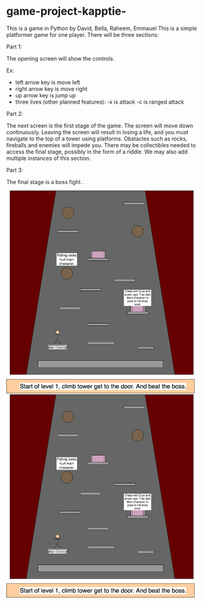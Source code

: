 # game-project-kapptie-
This is a game in Python by David, Bella, Raheem, Emmauel
This is a simple platformer game for one player. 
There will be three sections:

Part 1:

The opening screen will show the controls.

Ex:

- left arrow key is move left
- right arrow key is move right
- up arrow key is jump up
- three lives
(other planned features):
-x is attack
-c is ranged attack

Part 2:

The next screen is the first stage of the game. The screen will move down continuously. Leaving the screen will result in losing a life, and you must navigate to the top of a tower using platforms. Obstacles such as rocks, fireballs and enemies will impede you.
There may be collectibles needed to access the final stage, possibly in the form of a riddle.  We may also add multiple instances of this section.

Part 3: 

The final stage is a boss fight .


![Example](https://github.com/The-tiny-asian/game-project-kapptie-/blob/master/Game.png)
![Diagram](https://github.com/The-tiny-asian/game-project-kapptie-/blob/master/Game.png)
